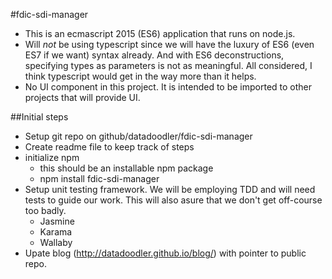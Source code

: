 #fdic-sdi-manager

* This is an ecmascript 2015 (ES6) application that runs on node.js.
* Will *not* be using typescript since we will have the luxury of ES6 (even ES7 if we want) syntax already. And with ES6 deconstructions, specifying types as parameters is not as meaningful. All considered, I think typescript would get in the way more than it helps.
* No UI component in this project. It is intended to be imported to other projects that will provide UI.


##Initial steps

* Setup git repo on github/datadoodler/fdic-sdi-manager
* Create readme file to keep track of steps
* initialize npm
    * this should be an installable npm package
    * npm install fdic-sdi-manager
* Setup unit testing framework. We will be employing TDD and will need tests to guide our work. This will also asure that we don't get off-course too badly.
    * Jasmine
    * Karama
    * Wallaby
* Upate blog (http://datadoodler.github.io/blog/) with pointer to public repo.